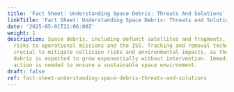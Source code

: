 ```yaml
---
title: 'Fact Sheet: Understanding Space Debris: Threats And Solutions'
linkTitle: 'Fact Sheet: Understanding Space Debris: Threats and Solutions'
date: '2025-05-01T21:06:00Z'
weight: 1
description: Space debris, including defunct satellites and fragments, poses significant
  risks to operational missions and the ISS. Tracking and removal technologies are
  crucial to mitigate collision risks and environmental impacts, as the amount of
  debris is expected to grow exponentially without intervention. Immediate global
  action is needed to ensure a sustainable space environment.
draft: false
ref: fact-sheet-understanding-space-debris-threats-and-solutions
---
```


